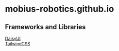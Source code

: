 # mobius-robotics.github.io

<!-- https://stackoverflow.com/questions/32902472/can-i-host-my-wordpress-blog-on-github-pages-as-a-static-webpage -->

## Frameworks and Libraries
[DaisyUI](https://daisyui.com/)  
[TailwindCSS](https://tailwindcss.com/)